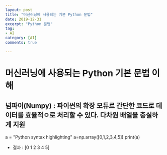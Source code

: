 ```yaml
---
layout: post
title: "머신러닝에 사용되는 기본 Python 문법"
date: 2019-12-31
excerpt: "Python 문법"
tag:
- AI
category: [AI]
comments: true

---
```


# 머신러닝에 사용되는 Python 기본 문법 이해

## 넘파이(Numpy) : 파이썬의 확장 모듀르 간단한 코드로 데이터를 효율적ㅇ로 처리할 수 있다. 다차원 배열을 충실하게 지원

a = "Python syntax highlighting"
a=np.array([0,1,2,3,4,5])
print(a)

- 결과 : [0 1 2 3 4 5]